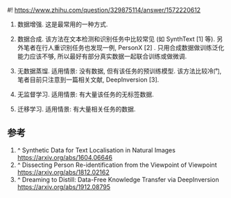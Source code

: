 #! https://www.zhihu.com/question/329875114/answer/1572220612

[comment]: <> (Answer URL: https://www.zhihu.com/question/329875114/answer/1572220612)
[comment]: <> (Question Title: 深度学习需要大量的训练数据，当没有足够的数据的时候，怎么办？)
[comment]: <> (Author Name: 采石工)
[comment]: <> (Create Time: 2020-11-12 23:05:30)

1) 数据增强. 这是最常用的一种方式.

2) 数据合成. 该方法在文本检测和识别任务中比较常见 (如 SynthText  [1]  等). 另外笔者在行人重识别任务也发现一例, PersonX [2]  . 只用合成数据做训练泛化能力应该不够, 所以最好有部分真实数据一起联合训练或做微调.

3) 无数据蒸馏. 适用情景: 没有数据, 但有该任务的预训练模型. 该方法比较冷门, 笔者目前只注意到一篇相关文献, DeepInversion  [3].

4) 无监督学习. 适用情景: 有大量该任务的无标签数据.

5) 迁移学习. 适用情景: 有大量相关任务的数据.

##  参考

  1. ^  Synthetic Data for Text Localisation in Natural Images  [ https://arxiv.org/abs/1604.06646 ](https://arxiv.org/abs/1604.06646)
  2. ^  Dissecting Person Re-identification from the Viewpoint of Viewpoint  [ https://arxiv.org/abs/1812.02162 ](https://arxiv.org/abs/1812.02162)
  3. ^  Dreaming to Distill: Data-Free Knowledge Transfer via DeepInversion  [ https://arxiv.org/abs/1912.08795 ](https://arxiv.org/abs/1912.08795)

